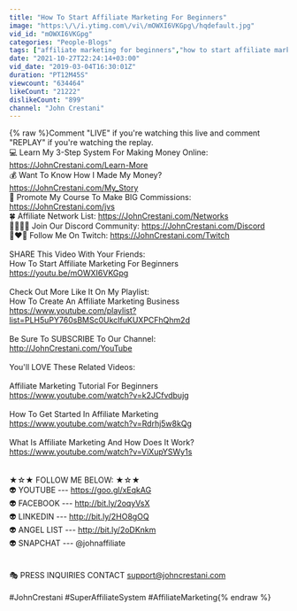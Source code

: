 ```yaml
---
title: "How To Start Affiliate Marketing For Beginners"
image: "https:\/\/i.ytimg.com\/vi\/mOWXI6VKGpg\/hqdefault.jpg"
vid_id: "mOWXI6VKGpg"
categories: "People-Blogs"
tags: ["affiliate marketing for beginners","how to start affiliate marketing for beginners","John Crestani"]
date: "2021-10-27T22:24:14+03:00"
vid_date: "2019-03-04T16:30:01Z"
duration: "PT12M45S"
viewcount: "634464"
likeCount: "21222"
dislikeCount: "899"
channel: "John Crestani"
---
```

{% raw %}Comment &quot;LIVE&quot; if you're watching this live and comment &quot;REPLAY&quot; if you're watching the replay.<br />💻 Learn My 3-Step System For Making Money Online: <a rel="nofollow" target="blank" href="https://JohnCrestani.com/Learn-More">https://JohnCrestani.com/Learn-More</a><br />💰 Want To Know How I Made My Money? <a rel="nofollow" target="blank" href="https://JohnCrestani.com/My_Story">https://JohnCrestani.com/My_Story</a><br />🤑 Promote My Course To Make BIG Commissions: <a rel="nofollow" target="blank" href="https://JohnCrestani.com/jvs">https://JohnCrestani.com/jvs</a><br />🍀 Affiliate Network List: <a rel="nofollow" target="blank" href="https://JohnCrestani.com/Networks">https://JohnCrestani.com/Networks</a><br />👨‍👩‍👧‍👦 Join Our Discord Community: <a rel="nofollow" target="blank" href="https://JohnCrestani.com/Discord">https://JohnCrestani.com/Discord</a><br />👩‍❤️‍👩 Follow Me On Twitch: <a rel="nofollow" target="blank" href="https://JohnCrestani.com/Twitch">https://JohnCrestani.com/Twitch</a><br /><br />SHARE This Video With Your Friends:<br />How To Start Affiliate Marketing For Beginners<br /><a rel="nofollow" target="blank" href="https://youtu.be/mOWXI6VKGpg">https://youtu.be/mOWXI6VKGpg</a><br /><br />Check Out More Like It On My Playlist:<br />How To Create An Affiliate Marketing Business<br /><a rel="nofollow" target="blank" href="https://www.youtube.com/playlist?list=PLH5uPY760sBMSc0UkcIfuKUXPCFhQhm2d">https://www.youtube.com/playlist?list=PLH5uPY760sBMSc0UkcIfuKUXPCFhQhm2d</a><br /><br />Be Sure To SUBSCRIBE To Our Channel:<br /><a rel="nofollow" target="blank" href="http://JohnCrestani.com/YouTube">http://JohnCrestani.com/YouTube</a><br /><br />You'll LOVE These Related Videos:<br /><br />Affiliate Marketing Tutorial For Beginners<br /><a rel="nofollow" target="blank" href="https://www.youtube.com/watch?v=k2JCfvdbujg">https://www.youtube.com/watch?v=k2JCfvdbujg</a><br /><br />How To Get Started In Affiliate Marketing<br /><a rel="nofollow" target="blank" href="https://www.youtube.com/watch?v=Rdrhj5w8kQg">https://www.youtube.com/watch?v=Rdrhj5w8kQg</a><br /><br />What Is Affiliate Marketing And How Does It Work?<br /><a rel="nofollow" target="blank" href="https://www.youtube.com/watch?v=ViXupYSWy1s">https://www.youtube.com/watch?v=ViXupYSWy1s</a><br /><br /><br />★☆★ FOLLOW ME BELOW: ★☆★<br />👽 YOUTUBE --- <a rel="nofollow" target="blank" href="https://goo.gl/xEqkAG">https://goo.gl/xEqkAG</a><br />👽 FACEBOOK --- <a rel="nofollow" target="blank" href="http://bit.ly/2oqyVsX">http://bit.ly/2oqyVsX</a><br />👽 LINKEDIN --- <a rel="nofollow" target="blank" href="http://bit.ly/2HO8gOQ">http://bit.ly/2HO8gOQ</a><br />👽 ANGEL LIST --- <a rel="nofollow" target="blank" href="http://bit.ly/2oDKnkm">http://bit.ly/2oDKnkm</a><br />👽 SNAPCHAT --- @johnaffiliate<br /><br /><br />🎭 PRESS INQUIRIES CONTACT support@johncrestani.com<br /><br />#JohnCrestani #SuperAffiliateSystem #AffiliateMarketing{% endraw %}
